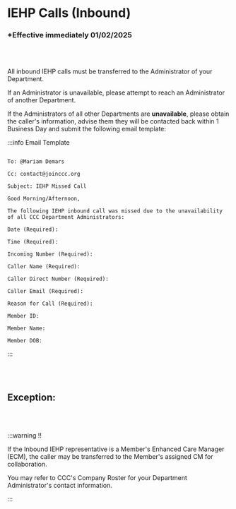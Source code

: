 # IEHP Calls (Inbound)

### \*Effective immediately 01/02/2025

<br></br>

All inbound IEHP calls must be transferred to the Administrator of your Department.

If an Administrator is unavailable, please attempt to reach an Administrator of another Department.

If the Administrators of all other Departments are **unavailable**, please obtain the caller's information, advise them they will be contacted
back within 1 Business Day and submit the following email template:

:::info Email Template

```

To: @Mariam Demars

Cc: contact@joinccc.org

Subject: IEHP Missed Call

Good Morning/Afternoon,

The following IEHP inbound call was missed due to the unavailability of all CCC Department Administrators:

Date (Required):

Time (Required):

Incoming Number (Required):

Caller Name (Required):

Caller Direct Number (Required):

Caller Email (Required):

Reason for Call (Required):

Member ID:

Member Name:

Member DOB:

```

:::

<br></br>

## Exception:

<br></br>

:::warning ‼️

If the Inbound IEHP representative is a Member's Enhanced Care Manager (ECM), the caller may be
transferred to the Member's assigned CM for collaboration.

You may refer to CCC's Company Roster for your Department Administrator's contact information.

:::

<br></br>
